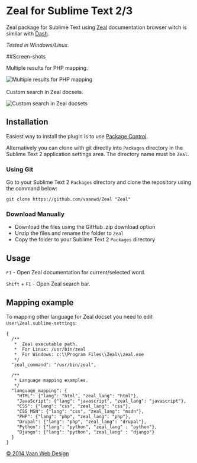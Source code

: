 # Zeal for Sublime Text 2/3

Zeal package for Sublime Text using [Zeal](http://zealdocs.org/) documentation browser witch is similar with [Dash](http://kapeli.com/dash/).

*Tested in Windows/Linux.*  

##Screen-shots

Multiple results for PHP mapping.

![Multiple results for PHP mapping](http://www.vaanwebdesign.ro/includes/images/zeal_1.png)
<br/>
<br/>
Custom search in Zeal docsets.

![Custom search in Zeal docsets](http://www.vaanwebdesign.ro/includes/images/zeal_2.png)

## Installation

Easiest way to install the plugin is to use [Package Control](http://wbond.net/sublime_packages/package_control).

Alternatively you can clone with git directly into `Packages` directory in the Sublime Text 2 application settings area. The directory name must be `Zeal`.

### Using Git

Go to your Sublime Text 2 `Packages` directory and clone the repository using the command below:

    git clone https://github.com/vaanwd/Zeal "Zeal"

### Download Manually

* Download the files using the GitHub .zip download option
* Unzip the files and rename the folder to `Zeal`
* Copy the folder to your Sublime Text 2 `Packages` directory

## Usage

`F1` - Open Zeal documentation for current/selected word.

`Shift` + `F1` - Open Zeal search bar.

## Mapping example
To mapping other language for Zeal docset you need to edit `User\Zeal.sublime-settings`:

	{
	  /**
	   *  Zeal executable path.
	   *  For Linux: /usr/bin/zeal
	   *  For Windows: c:\\Program Files\\Zeal\\zeal.exe
	   */
	  "zeal_command": "/usr/bin/zeal",

	  /**
	   * Language mapping examples.
	   */
	  "language_mapping": {
	    "HTML": {"lang": "html", "zeal_lang": "html"},
	    "JavaScript": {"lang": "javascript", "zeal_lang": "javascript"},
	    "CSS": {"lang": "css", "zeal_lang": "css"},
	    "CSS MSN": {"lang": "css", "zeal_lang": "msdn"},
	    "PHP": {"lang": "php", "zeal_lang": "php"},
	    "Drupal": {"lang": "php", "zeal_lang": "drupal"},
	    "Python": {"lang": "python", "zeal_lang" : "python"},
	    "Django": {"lang": "python", "zeal_lang" : "django"}
	  }
	}


[&copy; 2014 Vaan Web Design](http://www.vaanwebdesign.ro)

